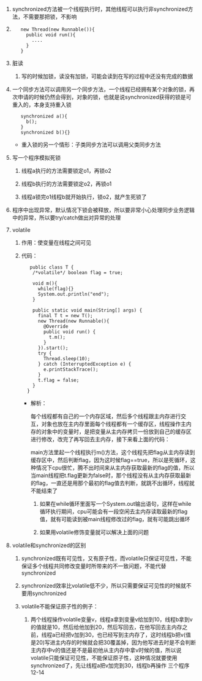 1. synchronized方法被一个线程执行时，其他线程可以执行非synchronized方法，不需要那把锁，不影响

2. 
   ```
      new Thread(new Runnable()){
        public void run(){
          ....
        }
      }
   ```
   
3. 脏读

   1. 写的时候加锁，读没有加锁，可能会读到在写的过程中还没有完成的数据
   
4. 一个同步方法可以调用另一个同步方法，一个线程已经拥有某个对象的锁，再次申请的时候仍然会得到，对象的锁，也就是说synchronized获得的锁是可重入的，本身支持重入锁
   ```
      synchronized a(){
        b();
      }
      synchronized b(){}
   ```
   
   * 重入锁的另一个情形：子类同步方法可以调用父类同步方法
   
5. 写一个程序模拟死锁

   1. 线程a执行的方法需要锁定o1，再锁o2
   
   2. 线程b执行的方法需要锁定o2，再锁o1
   
   3. 线程a锁完o1线程b就开始执行，锁o2，就产生死锁了
   
6. 程序中出现异常，默认情况下锁会被释放，所以要非常小心处理同步业务逻辑中的异常，所以要try/catch做出对异常的处理

7. volatile

   1. 作用：使变量在线程之间可见
   
   2. 代码：
   
      ```
         public class T {
          /*volatile*/ boolean flag = true;

          void m(){
            while(flag){}
            System.out.println("end");
          }

          public static void main(String[] args) {
            final T t = new T();
            new Thread(new Runnable(){
              @Override
              public void run() {
                t.m();
              }
            }).start();
            try {
              Thread.sleep(10);
            } catch (InterruptedException e) {
              e.printStackTrace();
            }
            t.flag = false;
          }
        }
      ```
      * 解析：
         
         每个线程都有自己的一个内存区域，然后多个线程跟主内存进行交互，对象也放在主内存里面每个线程都有一个缓存区，线程操作主内存的对象中的变量时，是把变量从主内存拷贝一份放到自己的缓存区进行修改，改完了再写回去主内存，接下来看上面的代码：
      
         main方法里起一个线程执行m()方法，这个线程先把flag从主内存读到缓存区中，然后判断flag，因为这时候flag==true，所以是死循环，这种情况下cpu很忙，腾不出时间来从主内存获取最新的flag的值，所以当main线程把t.flag更新为false时，那个线程没有从主内存获取最新的flag，一直还是用那个最初的flag值去判断，就跳不出循环，线程就不能结束了
         
         1. 如果在while循环里面写一个System.out输出语句，这样在while循环执行期间，cpu可能会有一段空闲去主内存读取最新的flag值，就有可能读到被main线程修改过的flag，就有可能跳出循环
         
         2. 如果用volatile修饰变量就可以解决上面的问题
         
8. volatile和synchronized的区别
   
   1. synchronized既有可见性，又有原子性，而volatile只保证可见性，不能保证多个线程共同修改变量时所带来的不一致问题，不能代替synchronized
   
   2. synchronized效率比volatile低不少，所以只需要保证可见性的时候就不要用synchronized
   
   3. volatile不能保证原子性的例子：
   
      1. 两个线程操作volatile变量v，线程a拿到变量v给加到10，线程b拿到v的值就是10，然后给他加到20，然后写回去，在他写回去主内存之前，线程a已经把v加到30，也已经写到主内存了，这时线程b把v(值是20)写进主内存的时候就会把30覆盖掉，因为他写进去时是不会判断主内存中v的值还是不是最初他从主内存中拿v时候的值，所以说volatile只能保证可见性，不能保证原子性，这种情况就要使用synchronized了，先让线程a把v加完到30，线程b再操作 三个程序12-14




